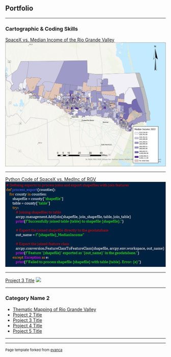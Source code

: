 ## Portfolio

---

### Cartographic & Coding Skills 

[SpaceX vs. Median Income of the Rio Grande Valley](pdf/Thematic_Mapping_of_Rio_Grande_Valley.pdf)
<img src="images/RGV22_MedInc.jpg"/>

---
[Python Code of SpaceX vs. MedInc of RGV](/images/Coded_SpaceX4.jpg)
<img src="images/Coded SpaceX4.jpg"/>

---
[Project 3 Title](http://example.com/)
<img src="images/dummy_thumbnail.jpg?raw=true"/>

---

### Category Name 2

- [Thematic Mapping of Rio Grande Valley](https://storymaps.arcgis.com/stories/749a7502f2ac42d0ad77cab42c3e02f4)
- [Project 2 Title](http://example.com/)
- [Project 3 Title](http://example.com/)
- [Project 4 Title](http://example.com/)
- [Project 5 Title](http://example.com/)

---




---
<p style="font-size:11px">Page template forked from <a href="https://github.com/evanca/quick-portfolio">evanca</a></p>
<!-- Remove above link if you don't want to attibute -->
